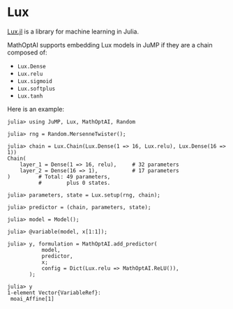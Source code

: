 # Lux

[Lux.jl](https://github.com/LuxDL/Lux.jl) is a library for machine learning in
Julia.

MathOptAI supports embedding Lux models in JuMP if they are a chain composed
of:

 * `Lux.Dense`
 * `Lux.relu`
 * `Lux.sigmoid`
 * `Lux.softplus`
 * `Lux.tanh`

Here is an example:

```jldoctest
julia> using JuMP, Lux, MathOptAI, Random

julia> rng = Random.MersenneTwister();

julia> chain = Lux.Chain(Lux.Dense(1 => 16, Lux.relu), Lux.Dense(16 => 1))
Chain(
    layer_1 = Dense(1 => 16, relu),     # 32 parameters
    layer_2 = Dense(16 => 1),           # 17 parameters
)         # Total: 49 parameters,
          #        plus 0 states.

julia> parameters, state = Lux.setup(rng, chain);

julia> predictor = (chain, parameters, state);

julia> model = Model();

julia> @variable(model, x[1:1]);

julia> y, formulation = MathOptAI.add_predictor(
           model,
           predictor,
           x;
           config = Dict(Lux.relu => MathOptAI.ReLU()),
       );

julia> y
1-element Vector{VariableRef}:
 moai_Affine[1]
```
